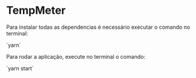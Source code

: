 # TempMeter
 
Para instalar todas as dependencias é necessário executar o comando no terminal:

´yarn´

Para rodar a aplicação, execute no terminal o comando:

´yarn start´
